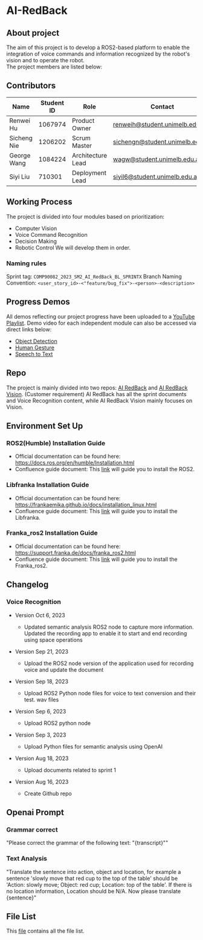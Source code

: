 # AI-RedBack
## About project
The aim of this project is to develop a ROS2-based platform to enable the integration of voice commands and information recognized by the robot's vision and to operate the robot.   
The project members are listed below:  

## Contributors

| Name        | Student ID | Role              | Contact                         |
|-------------|------------|-------------------|---------------------------------|
| Renwei Hu   | 1067974    | Product Owner     | renweih@student.unimelb.edu.au  |
| Sicheng Nie | 1206202    | Scrum Master      | sichengn@student.unimelb.edu.au |
| George Wang | 1084224    | Architecture Lead | wagw@student.unimelb.edu.au     |
| Siyi Liu    | 710301     | Deployment Lead   | siyil6@student.unimelb.edu.au   |

## Working Process
The project is divided into four modules based on prioritization:  
- Computer Vision
- Voice Command Recognition
- Decision Making
- Robotic Control
We will develop them in order.  

### Naming rules
Sprint tag: `COMP90082_2023_SM2_AI_RedBack_BL_SPRINTX`
Branch Naming Convention: `<user_story_id>-<"feature/bug_fix">-<person>-<description>`

## Progress Demos
All demos reflecting our project progress have been uploaded to a [YouTube Playlist](https://www.youtube.com/playlist?list=PL1DAddnTedRfXLiYhuk05oO45_SJ-DaV0). Demo video for each independent module can also be accessed via direct links below:
- [Object Detection](https://youtu.be/aJUBKjuEKGA)
- [Human Gesture](https://youtu.be/93jVHLQO9h8)
- [Speech to Text](https://youtu.be/3NdqpdoMN8E)

## Repo
The project is mainly divided into two repos: [AI RedBack](https://github.com/COMP90082-2023-SM2/AI-RedBack) and [AI RedBack Vision](https://github.com/COMP90082-2023-SM2/AI-RedBack-Vision). (Customer requirement) AI RedBack has all the sprint documents and Voice Recognition content, while AI RedBack Vision mainly focuses on Vision.

## Environment Set Up
### ROS2(Humble) Installation Guide
- Official documentation can be found here: https://docs.ros.org/en/humble/Installation.html  
- Confluence guide document: This [link](https://confluence.cis.unimelb.edu.au:8443/display/COMP900822023SM2AIRedBack/ROS+2+%28Humble%29+Installation+Guide) will guide you to install the ROS2.

### Libfranka Installation Guide
- Official documentation can be found here: https://frankaemika.github.io/docs/installation_linux.html
- Confluence guide document: This [link](https://confluence.cis.unimelb.edu.au:8443/display/COMP900822023SM2AIRedBack/Libfranka+Installation+Guide) will guide you to install the Libfranka.

### Franka_ros2 Installation Guide
- Official documentation can be found here: https://support.franka.de/docs/franka_ros2.html
- Confluence guide document: This [link](https://confluence.cis.unimelb.edu.au:8443/display/COMP900822023SM2AIRedBack/Franka_ros2+Installation+Guide) will guide you to install the Franka_ros2.

## Changelog
### Voice Recognition
- Version Oct 6, 2023
  - Updated semantic analysis ROS2 node to capture more information. Updated the recording app to enable it to start and end recording using space operations

- Version Sep 21, 2023
  - Upload the ROS2 node version of the application used for recording voice and update the document

- Version Sep 18, 2023
  - Upload ROS2 Python node files for voice to text conversion and their test. wav files

- Version Sep 6, 2023
  - Upload ROS2 python node

- Version Sep 3, 2023
  - Upload Python files for semantic analysis using OpenAI

- Version Aug 18, 2023
  - Upload documents related to sprint 1

- Version Aug 16, 2023
  - Create Github repo

## Openai Prompt
### Grammar correct
"Please correct the grammar of the following text: \"{transcript}\""
### Text Analysis
"Translate the sentence into action, object and location, for example a sentence 'slowly move that red cup to the top of the table' should be 'Action: slowly move; Object: red cup; Location: top of the table'. If there is no location information, Location should be N/A. Now please translate {sentence}"

## File List
This [file](https://github.com/COMP90082-2023-SM2/AI-RedBack/blob/VR1.8-auto_script-easten/docs/sprint3/file.txt) contains all the file list.
